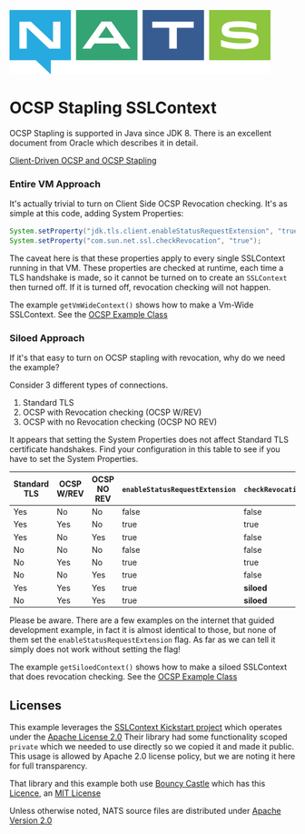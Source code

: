 ![NATS](../images/large-logo.png)

# OCSP Stapling SSLContext

OCSP Stapling is supported in Java since JDK 8. There is an excellent document from Oracle which describes it in detail.

[Client-Driven OCSP and OCSP Stapling](https://docs.oracle.com/javase/8/docs/technotes/guides/security/jsse/ocsp.html)

### Entire VM Approach

It's actually trivial to turn on Client Side OCSP Revocation checking. It's as simple at this code, adding System Properties:

```java
System.setProperty("jdk.tls.client.enableStatusRequestExtension", "true");
System.setProperty("com.sun.net.ssl.checkRevocation", "true");
```

The caveat here is that these properties apply to every single SSLContext running in that VM. 
These properties are checked at runtime, each time a TLS handshake is made, so it cannot be turned on
to create an `SSLContext` then turned off. If it is turned off, revocation checking will not happen. 

The example `getVmWideContext()` shows how to make a Vm-Wide SSLContext. See the [OCSP Example Class](src/main/java/io/nats/ocsp/OcspExample.java)

### Siloed Approach

If it's that easy to turn on OCSP stapling with revocation, why do we need the example?

Consider 3 different types of connections.

1. Standard TLS
2. OCSP with Revocation checking (OCSP W/REV)
3. OCSP with no Revocation checking (OCSP NO REV)

It appears that setting the System Properties does not affect Standard TLS certificate handshakes.
Find your configuration in this table to see if you have to set the System Properties.

| Standard TLS | OCSP W/REV | OCSP NO REV | `enableStatusRequestExtension` | `checkRevocation` |
| --- | --- | --- | --- | --- |
| Yes | No | No | false | false |
| Yes | Yes | No | true | true |
| Yes | No | Yes | true | false |
| No | No | No | false | false |
| No | Yes | No | true | true |
| No | No | Yes | true | false |
| Yes | Yes | Yes | true | __siloed__ |
| No | Yes | Yes | true | __siloed__ |

Please be aware. There are a few examples on the internet that guided development example, in fact it is almost identical to those,
but none of them set the `enableStatusRequestExtension` flag. As far as we can tell it simply does not work without setting the flag!

The example `getSiloedContext()` shows how to make a siloed SSLContext that does revocation checking. See the [OCSP Example Class](src/main/java/io/nats/ocsp/OcspExample.java)

## Licenses

This example leverages the [SSLContext Kickstart project](https://github.com/Hakky54/sslcontext-kickstart)
which operates under the [Apache License 2.0](https://github.com/Hakky54/sslcontext-kickstart/blob/master/LICENSE)
Their library had some functionality scoped `private` which we needed to use directly so we copied it and made it public.
This usage is allowed by Apache 2.0 license policy, but we are noting it here for full transparency.

That library and this example both use [Bouncy Castle](https://www.bouncycastle.org/) which has this [Licence](https://www.bouncycastle.org/license.html), an [MIT License](https://opensource.org/licenses/MIT)

Unless otherwise noted, NATS source files are distributed under [Apache Version 2.0](https://www.apache.org/licenses/LICENSE-2.0)
